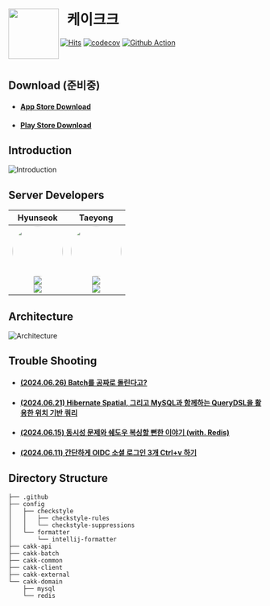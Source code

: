 # &nbsp; 케이크크 <a href="https://apps.apple.com/kr/app/%EC%BC%80%EC%9D%B4%ED%81%AC%ED%81%AC/id6449973946"><img src="https://github.com/CAKK-DEV/cakk-server/assets/56003992/36114846-3e0b-493c-9638-c02ad4b3a44e" align="left" width="100"></a>

[![Hits](https://hits.seeyoufarm.com/api/count/incr/badge.svg?url=https%3A%2F%2Fgithub.com%2Fcakk-dev%2Fcakk-server&count_bg=%2328DBE6&title_bg=%232D3540&icon=&icon_color=%23E7E7E7&title=hits&edge_flat=false)](https://hits.seeyoufarm.com)
[![codecov](https://codecov.io/gh/cakk-dev/cakk-server/graph/badge.svg?token=WMYRL0M1PU)](https://codecov.io/gh/cakk-dev/cakk-server)
[![Github Action](https://github.com/cakk-dev/cakk-server/actions/workflows/ci.yml/badge.svg)](https://github.com/cakk-dev/cakk-server/actions)

<br>

## Download (준비중)

- #### [App Store Download](https://apps.apple.com/kr/app/%EC%BC%80%EC%9D%B4%ED%81%AC%ED%81%AC/id6449973946)
- #### [Play Store Download](https://play.google.com/store/apps/details?id=com.prography.cakk&pcampaignid=web_share)

## Introduction

![Introduction](https://github.com/CAKK-DEV/cakk-server/assets/56003992/53515b12-d198-4a67-bc29-a8c4ef02df35)

## Server Developers

|                                                                                                                                                                                                                                                 Hyunseok                                                                                                                                                                                                                                                  |                                                                                                                                                                                                                                                          Taeyong                                                                                                                                                                                                                                                           |
|:---------------------------------------------------------------------------------------------------------------------------------------------------------------------------------------------------------------------------------------------------------------------------------------------------------------------------------------------------------------------------------------------------------------------------------------------------------------------------------------------------------:|:--------------------------------------------------------------------------------------------------------------------------------------------------------------------------------------------------------------------------------------------------------------------------------------------------------------------------------------------------------------------------------------------------------------------------------------------------------------------------------------------------------------------------:|
| <img src="https://avatars.githubusercontent.com/u/56003992?v=4" width="100" height="100" style="border-radius: 50%;"><br/><a href="https://www.linkedin.com/in/hyunseok-ko-326b62254" target="_blank"><img src="https://img.shields.io/badge/Hyunseok Ko-%230077B5.svg?style=for-the-socail&logo=linkedin&logoColor=white"/></a><br/><a href="https://github.com/lcomment" target="_blank"><img src="https://img.shields.io/badge/lcomment-181717?style=for-the-social&logo=github&logoColor=white"/></a> | <img src="https://avatars.githubusercontent.com/u/86272688?v=4" width="100" height="100" style="border-radius: 50%;"><br/><a href="https://www.linkedin.com/in/%ED%83%9C%EC%9A%A9-%EA%B9%80-76a31228a" target="_blank"><img src="https://img.shields.io/badge/Taeyong Kim-%230077B5.svg?style=for-the-social&logo=linkedin&logoColor=white"/></a><br/><a href="https://github.com/YongsHub" target="_blank"><img src="https://img.shields.io/badge/YongsHub-181717?style=for-the-social&logo=github&logoColor=white"/></a> |   <img src="https://avatars.githubusercontent.com/u/42805428?v=4" width="100" height="100" style="border-radius: 50%;"><br/><a href="https://github.com/skmwit" target="_blank"><img src="https://img.shields.io/badge/skmwit-181717?style=for-the-social&logo=github&logoColor=white"/></a>     |

## Architecture

![Architecture](https://github.com/CAKK-DEV/cakk-server/assets/56003992/351d1a27-c887-434a-85cf-f1c1f1c29d25)

## Trouble Shooting

- #### [(2024.06.26) Batch를 공짜로 돌린다고?](https://velog.io/@komment/Spring-Batch-free-cost)
- #### [(2024.06.21) Hibernate Spatial, 그리고 MySQL과 함께하는 QueryDSL을 활용한 위치 기반 쿼리](https://velog.io/@taeyong_5201/Hibernate-Spatial-%EA%B7%B8%EB%A6%AC%EA%B3%A0-MySQL%EA%B3%BC-%ED%95%A8%EA%BB%98%ED%95%98%EB%8A%94-Spring-Boot-%EA%B8%B0%EB%B0%98-%EC%95%A0%ED%94%8C%EB%A6%AC%EC%BC%80%EC%9D%B4%EC%85%98)
- #### [(2024.06.15) 동시성 문제와 쉐도우 복싱할 뻔한 이야기 (with. Redis)](https://velog.io/@komment/concurrency-shadow-boxing)
- #### [(2024.06.11) 간단하게 OIDC 소셜 로그인 3개 Ctrl+v 하기](https://velog.io/@komment/Cakk-OIDC-Ctrlv)

## Directory Structure

```
├── .github
├── config
│   ├── checkstyle
│   │   ├── checkstyle-rules
│   │   └── checkstyle-suppressions 
│   └── formatter
│       └── intellij-formatter
├── cakk-api
├── cakk-batch
├── cakk-common
├── cakk-client
├── cakk-external
└── cakk-domain
    ├── mysql
    └── redis
```
